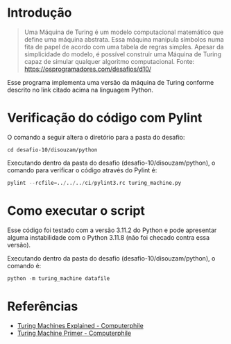 # Introdução

> Uma Máquina de Turing é um modelo computacional matemático que define uma máquina abstrata.
> Essa máquina manipula símbolos numa fita de papel de acordo com uma tabela de regras simples.
> Apesar da simplicidade do modelo, é possível construir uma Máquina de Turing capaz de simular
> qualquer algoritmo computacional. Fonte: https://osprogramadores.com/desafios/d10/

Esse programa implementa uma versão da máquina de Turing conforme descrito no link citado acima
na linguagem Python.

# Verificação do código com Pylint

O comando a seguir altera o diretório para a pasta do desafio:

```shell
cd desafio-10/disouzam/python
```

Executando dentro da pasta do desafio (desafio-10/disouzam/python), o comando para verificar o
código através do Pylint é:

```python
pylint --rcfile=../../../ci/pylint3.rc turing_machine.py
```

# Como executar o script

Esse código foi testado com a versão 3.11.2 do Python e pode apresentar alguma instabilidade com
o Python 3.11.8 (não foi checado contra essa versão).

Executando dentro da pasta do desafio (desafio-10/disouzam/python), o comando é:

```python
python -m turing_machine datafile
```

# Referências

- [Turing Machines Explained - Computerphile](https://www.youtube.com/watch?v=dNRDvLACg5Q)
- [Turing Machine Primer - Computerphile](https://www.youtube.com/watch?v=DILF8usqp7M)